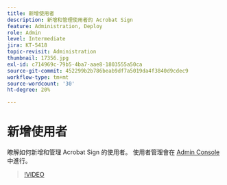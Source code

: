 ```yaml
---
title: 新增使用者
description: 新增和管理使用者的 Acrobat Sign
feature: Administration, Deploy
role: Admin
level: Intermediate
jira: KT-5418
topic-revisit: Administration
thumbnail: 17356.jpg
exl-id: c714969c-79b5-4ba7-aae8-1803555a50ca
source-git-commit: 452299b2b786beab9df7a5019da4f3840d9cdec9
workflow-type: tm+mt
source-wordcount: '30'
ht-degree: 20%

---
```


# 新增使用者

瞭解如何新增和管理 Acrobat Sign 的使用者。 使用者管理會在 [ Admin Console ](https://adminconsole.adobe.com/tw) 中進行。

>[!VIDEO](https://video.tv.adobe.com/v/3419315?quality=12&learn=on&hidetitle=true)

